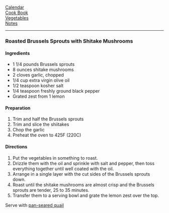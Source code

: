 [Calendar](https://github.com/vmsmith/EDT/blob/master/calendar.md)      
[Cook Book](https://github.com/vmsmith/CookBook/blob/master/README.md)         
[Vegetables](https://github.com/vmsmith/CookBook/blob/master/vegetables.md)          
[Notes](https://github.com/vmsmith/CookBook/blob/master/notes.md)     

-----  

### Roasted Brussels Sprouts with Shitake Mushrooms  

#### Ingredients  
* 1 1/4 pounds Brussels sprouts
* 8 ounces shitake mushrooms
* 2 cloves garlic, chopped
* 1/4 cup extra virgin olive oil
* 1/2 teaspoon kosher salt
* 1/4 teaspoon freshly ground black pepper
* Grated zest from 1 lemon

#### Preparation  
1. Trim and half the Brussels sprouts
2. Trim and slice the shiitakes
3. Chop the garlic
4. Preheat the oven to 425F (220C)   

#### Directions  
1. Put the vegetables in something to roast.   
2. Drizzle them with the oil and sprinkle with salt and pepper, then toss everything together until well coated with the oil.
3. Arrange in a single layer with the cut sides of the Brussels sprouts down.   
4. Roast until the shitake mushrooms are almost crisp and the Brussels sprouts are tender, 25 to 35 minutes.
5. Transfer them to a serving bowl and grate the lemon zest over the top.



Serve with [pan-seared quail](https://github.com/vmsmith/CookBook/blob/master/fowl_quail_pan-seared.md)
